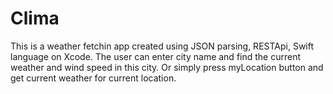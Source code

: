 #  Clima

This is a weather fetchin app created using JSON parsing, RESTApi, Swift language on Xcode. The user can enter city name and find the current weather and wind speed in this city. Or simply press myLocation button and get current weather for current location.
